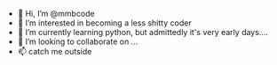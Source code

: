 - 👋 Hi, I’m @mmbcode
- 👀 I’m interested in becoming a less shitty coder
- 🌱 I’m currently learning python, but admittedly it's very early days....
- 💞️ I’m looking to collaborate on ...
- 📫 catch me outside

<!---
mmbcode/mmbcode is a ✨ special ✨ repository because its `README.md` (this file) appears on your GitHub profile.
You can click the Preview link to take a look at your changes.
--->
